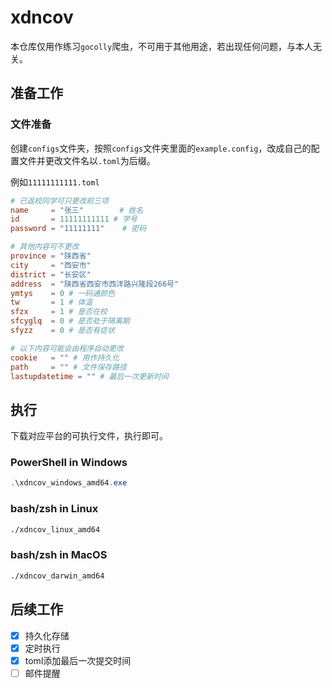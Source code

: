 # xdncov
本仓库仅用作练习`gocolly`爬虫，不可用于其他用途，若出现任何问题，与本人无关。

## 准备工作

### 文件准备

创建`configs`文件夹，按照`configs`文件夹里面的`example.config`，改成自己的配置文件并更改文件名以`.toml`为后缀。

例如`11111111111.toml`

```toml
# 已返校同学可只更改前三项
name     = "张三"        # 姓名
id       = 11111111111 # 学号
password = "11111111"    # 密码

# 其他内容可不更改
province = "陕西省"
city     = "西安市"
district = "长安区"
address  = "陕西省西安市西沣路兴隆段266号"
ymtys    = 0 # 一码通颜色
tw       = 1 # 体温
sfzx     = 1 # 是否在校
sfcyglq  = 0 # 是否处于隔离期
sfyzz    = 0 # 是否有症状

# 以下内容可能会由程序自动更改
cookie   = "" # 用作持久化
path     = "" # 文件保存路径
lastupdatetime = "" # 最后一次更新时间
```

## 执行

下载对应平台的可执行文件，执行即可。

### PowerShell in Windows

```powershell
.\xdncov_windows_amd64.exe
```

### bash/zsh in Linux

```bash
./xdncov_linux_amd64
```

### bash/zsh in MacOS

```bash
./xdncov_darwin_amd64
```

## 后续工作

- [x] 持久化存储
- [x] 定时执行
- [x] toml添加最后一次提交时间
- [ ] 邮件提醒